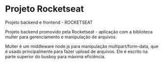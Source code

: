 # Projeto Rocketseat
Projeto backend e frontend - ROCKETSEAT


Projeto backend promovido pela Rocketseat - aplicação com a biblioteca multer para gerenciamento e manipulação de arquivos.

Multer é um middleware node.js para manipulação multipart/form-data, que é usado principalmente para fazer upload de arquivos. Ele é escrito na parte superior do busboy para máxima eficiência.
